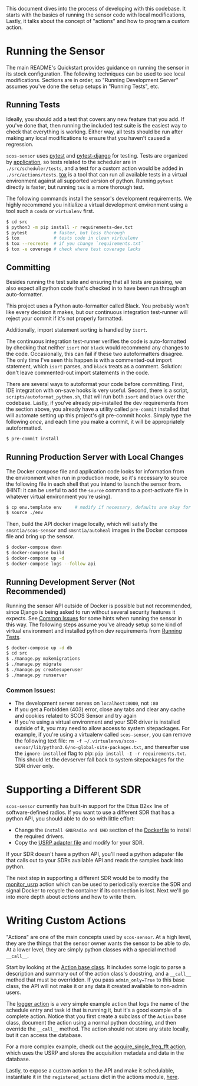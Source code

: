 This document dives into the process of developing with this codebase. It
starts with the basics of running the sensor code with local modifications,
Lastly, it talks about the concept of "actions" and how to program a custom
action.


Running the Sensor
==================

The main README's Quickstart provides guidance on running the sensor in its
stock configuration. The following techniques can be used to see local
modifications. Sections are in order, so "Running Development Server" assumes
you've done the setup setups in "Running Tests", etc.


Running Tests
-------------

Ideally, you should add a test that covers any new feature that you add. If
you've done that, then running the included test suite is the easiest way to
check that everything is working. Either way, all tests should be run after
making any local modifications to ensure that you haven't caused a regression.

`scos-sensor` uses [pytest](https://docs.pytest.org/en/latest/) and
[pytest-django](https://pytest-django.readthedocs.io/en/latest/) for testing.
Tests are organized by
[application](https://docs.djangoproject.com/en/dev/ref/applications/#projects-and-applications),
so tests related to the scheduler are in `./src/scheduler/tests`, and a test
for a custom action would be added in `./src/actions/tests`.
[tox](https://tox.readthedocs.io/en/latest/) is a tool that can run all
available tests in a virtual environment against all supported version of
python. Running `pytest` directly is faster, but running `tox` is a more
thorough test.

The following commands install the sensor's development requirements. We highly
recommend you initialize a virtual development environment using a tool such a
`conda` or `virtualenv` first.

```bash
$ cd src
$ python3 -m pip install -r requirements-dev.txt
$ pytest          # faster, but less thorough
$ tox             # tests code in clean virtualenv
$ tox --recreate  # if you change `requirements.txt`
$ tox -e coverage # check where test coverage lacks
```

Committing
----------

Besides running the test suite and ensuring that all tests are passing, we also
expect all python code that's checked in to have been run through an
auto-formatter.

This project uses a Python auto-formatter called Black. You probably won't like
every decision it makes, but our continuous integration test-runner will reject
your commit if it's not properly formatted.

Additionally, import statement sorting is handled by `isort`.

The continuous integration test-runner verifies the code is auto-formatted by
checking that neither `isort` nor `black` would recommend any changes to the
code. Occasionally, this can fail if these two autoformatters disagree. The
only time I've seen this happen is with a commented-out import statement, which
`isort` parses, and `black` treats as a comment. Solution: don't leave
commented-out import statements in the code.

There are several ways to autoformat your code before committing. First, IDE
integration with on-save hooks is very useful. Second, there is a script,
`scripts/autoformat_python.sh`, that will run both `isort` and `black` over the
codebase. Lastly, if you've already pip-installed the dev requirements from the
section above, you already have a utility called `pre-commit` installed that
will automate setting up this project's git pre-commit hooks. Simply type the
following _once_, and each time you make a commit, it will be appropriately
autoformatted.


```bash
$ pre-commit install
```

Running Production Server with Local Changes
--------------------------------------------

The Docker compose file and application code looks for information from the
environment when run in production mode, so it's necessary to source the
following file in each shell that you intend to launch the sensor from. (HINT:
it can be useful to add the `source` command to a post-activate file in
whatever virtual environment you're using).

```bash
$ cp env.template env     # modify if necessary, defaults are okay for testing
$ source ./env
```

Then, build the API docker image locally, which will satisfy the
`smsntia/scos-sensor` and `smsntia/autoheal` images in the Docker compose file
and bring up the sensor.

```bash
$ docker-compose down
$ docker-compose build
$ docker-compose up -d
$ docker-compose logs --follow api
```


Running Development Server (Not Recommended)
--------------------------------------------

Running the sensor API outside of Docker is possible but not recommended, since
Django is being asked to run without several security features it expects. See
[Common Issues](#common_issues) for some hints when running the sensor in this
way. The following steps assume you've already setup some kind of virtual
environment and installed python dev requirements from [Running
Tests](#running_tests).

```bash
$ docker-compose up -d db
$ cd src
$ ./manage.py makemigrations
$ ./manage.py migrate
$ ./manage.py createsuperuser
$ ./manage.py runserver
```

### Common Issues:
- The development server serves on `localhost:8000`, not `:80`
- If you get a Forbidden (403) error, close any tabs and clear any cache and
  cookies related to SCOS Sensor and try again
- If you're using a virtual environment and your SDR driver is installed
  outside of it, you may need to allow access to system sitepackages. For
  example, if you're using a virtualenv called `scos-sensor`, you can remove
  the following text file: `rm -f
  ~/.virtualenvs/scos-sensor/lib/python3.6/no-global-site-packages.txt`, and
  thereafter use the `ignore-installed` flag to pip: `pip install -I -r
  requirements.txt`. This should let the devserver fall back to system
  sitepackages for the SDR driver only.


Supporting a Different SDR
==========================

`scos-sensor` currently has built-in support for the Ettus B2xx line of
software-defined radios. If you want to use a different SDR that has a python
API, you should able to do so with little effort:

 - Change the `Install GNURadio and UHD` section of the
   [Dockerfile](Dockerfile) to install the required drivers.
 - Copy the [USRP adapter file](src/hardware/usrp.py) and modify for your SDR.

If your SDR doesn't have a python API, you'll need a python adapater file that
calls out to your SDRs available API and reads the samples back into python.

The next step in supporting a different SDR would be to modify the
[monitor_usrp](src/actions/monitor_usrp.py) action which can be used to
periodically exercise the SDR and signal Docker to recycle the container
if its connection is lost. Next we'll go into more depth about _actions_ and
how to write them.


Writing Custom Actions
======================

"Actions" are one of the main concepts used by `scos-sensor`. At a high level,
they are the things that the sensor owner wants the sensor to be able to _do_.
At a lower level, they are simply python classes with a special method
`__call__`.

Start by looking at the [Action base class](src/actions/base.py). It includes
some logic to parse a description and summary out of the action class's
docstring, and a `__call__` method that must be overridden. If you pass
`admin_only=True` to this base class, the API will not make it or any data it
created available to non-admin users.

The [logger action](src/actions/logger.py) is a very simple example action that
logs the name of the schedule entry and task id that is running it, but it's a
good example of a complete action. Notice that you first create a subclass of
the `Action` base class, document the action using a normal python docstring,
and then override the `__call__` method. The action should not store any state
locally, but it can access the database.

For a more complex example, check out the [acquire_single_freq_fft
action](src/actions/acquire_single_freq_fft.py), which uses the USRP and stores
the acquisition metadata and data in the database.

Lastly, to expose a custom action to the API and make it schedulable,
instantiate it in the `registered_actions` dict in the actions module,
[here](src/actions/__init__.py).
